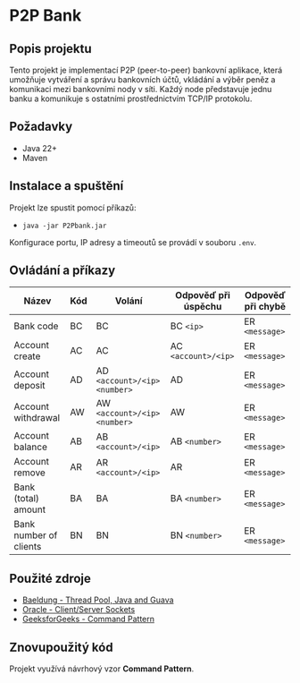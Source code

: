 # P2P Bank

## Popis projektu
Tento projekt je implementací P2P (peer-to-peer) bankovní aplikace, která umožňuje vytváření a správu bankovních účtů, vkládání a výběr peněz a komunikaci mezi bankovními nody v síti. Každý node představuje jednu banku a komunikuje s ostatními prostřednictvím TCP/IP protokolu.

## Požadavky
- Java 22+
- Maven

## Instalace a spuštění
Projekt lze spustit pomocí příkazů:
- `java -jar P2Pbank.jar`

Konfigurace portu, IP adresy a timeoutů se provádí v souboru `.env`.

## Ovládání a příkazy

| Název                     | Kód | Volání                                 | Odpověď při úspěchu       | Odpověď při chybě       |
|---------------------------|-----|----------------------------------------|---------------------------|-------------------------|
| Bank code                 | BC  | BC                                     | BC `<ip>`                 | ER `<message>`          |
| Account create            | AC  | AC                                     | AC `<account>/<ip>`       | ER `<message>`          |
| Account deposit           | AD  | AD `<account>/<ip>` `<number>`         | AD                        | ER `<message>`          |
| Account withdrawal        | AW  | AW `<account>/<ip>` `<number>`         | AW                        | ER `<message>`          |
| Account balance           | AB  | AB `<account>/<ip>`                    | AB `<number>`             | ER `<message>`          |
| Account remove            | AR  | AR `<account>/<ip>`                    | AR                        | ER `<message>`          |
| Bank (total) amount       | BA  | BA                                     | BA `<number>`             | ER `<message>`          |
| Bank number of clients    | BN  | BN                                     | BN `<number>`             | ER `<message>`          |

## Použité zdroje
- [Baeldung - Thread Pool, Java and Guava](https://www.baeldung.com/thread-pool-java-and-guava)
- [Oracle - Client/Server Sockets](https://docs.oracle.com/javase/tutorial/networking/sockets/clientServer.html)
- [GeeksforGeeks - Command Pattern](https://www.geeksforgeeks.org/command-pattern/)

## Znovupoužitý kód
Projekt využívá návrhový vzor **Command Pattern**.
